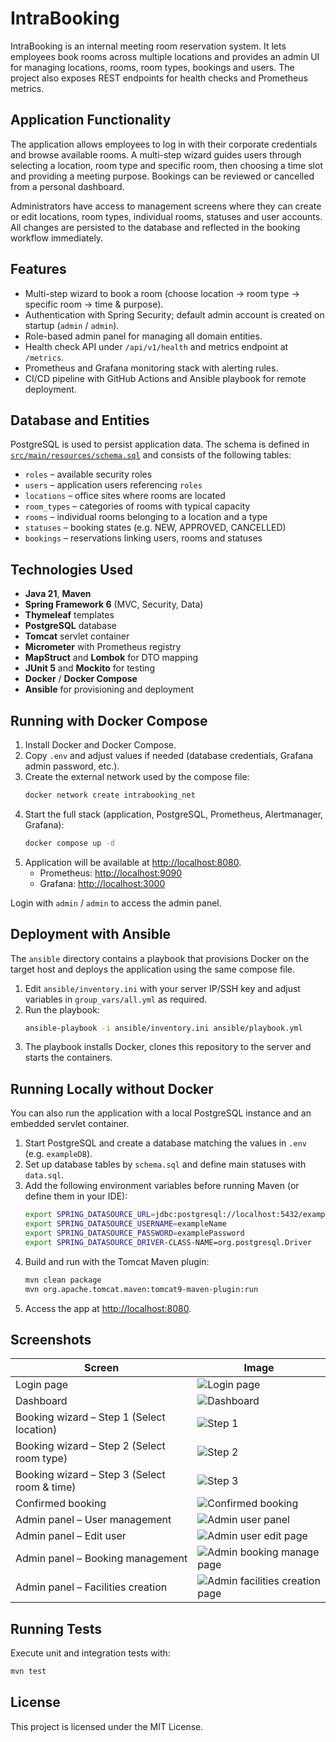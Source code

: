 # IntraBooking

IntraBooking is an internal meeting room reservation system. It lets employees book rooms across multiple locations and provides an admin UI for managing locations, rooms, room types, bookings and users. The project also exposes REST endpoints for health checks and Prometheus metrics.

## Application Functionality

The application allows employees to log in with their corporate credentials and browse available rooms. A multi-step wizard guides users through selecting a location, room type and specific room, then choosing a time slot and providing a meeting purpose. Bookings can be reviewed or cancelled from a personal dashboard.

Administrators have access to management screens where they can create or edit locations, room types, individual rooms, statuses and user accounts. All changes are persisted to the database and reflected in the booking workflow immediately.

## Features

- Multi-step wizard to book a room (choose location → room type → specific room → time & purpose).
- Authentication with Spring Security; default admin account is created on startup (`admin` / `admin`).
- Role-based admin panel for managing all domain entities.
- Health check API under `/api/v1/health` and metrics endpoint at `/metrics`.
- Prometheus and Grafana monitoring stack with alerting rules.
- CI/CD pipeline with GitHub Actions and Ansible playbook for remote deployment.

## Database and Entities

PostgreSQL is used to persist application data. The schema is defined in [`src/main/resources/schema.sql`](src/main/resources/schema.sql) and consists of the following tables:

- `roles` – available security roles
- `users` – application users referencing `roles`
- `locations` – office sites where rooms are located
- `room_types` – categories of rooms with typical capacity
- `rooms` – individual rooms belonging to a location and a type
- `statuses` – booking states (e.g. NEW, APPROVED, CANCELLED)
- `bookings` – reservations linking users, rooms and statuses

## Technologies Used

- **Java 21**, **Maven**
- **Spring Framework 6** (MVC, Security, Data)
- **Thymeleaf** templates
- **PostgreSQL** database
- **Tomcat** servlet container
- **Micrometer** with Prometheus registry
- **MapStruct** and **Lombok** for DTO mapping
- **JUnit 5** and **Mockito** for testing
- **Docker** / **Docker Compose**
- **Ansible** for provisioning and deployment

## Running with Docker Compose

1. Install Docker and Docker Compose.
2. Copy `.env` and adjust values if needed (database credentials, Grafana admin password, etc.).
3. Create the external network used by the compose file:
   ```bash
   docker network create intrabooking_net
   ```
4. Start the full stack (application, PostgreSQL, Prometheus, Alertmanager, Grafana):
   ```bash
   docker compose up -d
   ```
5. Application will be available at [http://localhost:8080](http://localhost:8080).
    - Prometheus: <http://localhost:9090>
    - Grafana: <http://localhost:3000>

Login with `admin` / `admin` to access the admin panel.

## Deployment with Ansible

The `ansible` directory contains a playbook that provisions Docker on the target host and deploys the application using the same compose file.

1. Edit `ansible/inventory.ini` with your server IP/SSH key and adjust variables in `group_vars/all.yml` as required.
2. Run the playbook:
   ```bash
   ansible-playbook -i ansible/inventory.ini ansible/playbook.yml
   ```
3. The playbook installs Docker, clones this repository to the server and starts the containers.

## Running Locally without Docker

You can also run the application with a local PostgreSQL instance and an embedded servlet container.

1. Start PostgreSQL and create a database matching the values in `.env` (e.g. `exampleDB`).
2. Set up database tables by `schema.sql` and define main statuses with `data.sql`.
2. Add the following environment variables before running Maven (or define them in your IDE):
   ```bash
   export SPRING_DATASOURCE_URL=jdbc:postgresql://localhost:5432/exampleDB
   export SPRING_DATASOURCE_USERNAME=exampleName
   export SPRING_DATASOURCE_PASSWORD=examplePassword
   export SPRING_DATASOURCE_DRIVER-CLASS-NAME=org.postgresql.Driver
   ```
3. Build and run with the Tomcat Maven plugin:
   ```bash
   mvn clean package
   mvn org.apache.tomcat.maven:tomcat9-maven-plugin:run
   ```
4. Access the app at [http://localhost:8080](http://localhost:8080).

## Screenshots

| Screen                                           | Image                                                                  |
| ------------------------------------------------ | ---------------------------------------------------------------------- |
| Login page                                       | ![Login page](docs/screenshots/login_page.jpg)                         |
| Dashboard                                        | ![Dashboard](docs/screenshots/dashboard.jpg)                           |
| Booking wizard – Step 1 (Select location)        | ![Step 1](docs/screenshots/step1_booking.jpg)                          |
| Booking wizard – Step 2 (Select room type)       | ![Step 2](docs/screenshots/step2_booking.jpg)                          |
| Booking wizard – Step 3 (Select room & time)     | ![Step 3](docs/screenshots/step3_booking.jpg)                          |
| Confirmed booking                                | ![Confirmed booking](docs/screenshots/confirmed_booking.jpg)           |
| Admin panel – User management                    | ![Admin user panel](docs/screenshots/admin_user_panel.jpg)             |
| Admin panel – Edit user                          | ![Admin user edit page](docs/screenshots/admin_user_edit_page.jpg)     |
| Admin panel – Booking management                 | ![Admin booking manage page](docs/screenshots/admin_booking_manage_page.jpg) |
| Admin panel – Facilities creation                | ![Admin facilities creation page](docs/screenshots/admin_facilities_creation_page.jpg) |

## Running Tests

Execute unit and integration tests with:
```bash
mvn test
```

## License

This project is licensed under the MIT License.